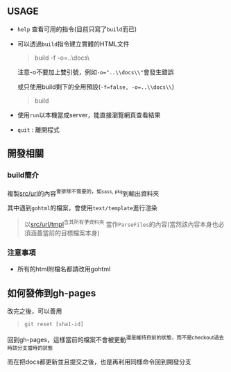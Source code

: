 ## USAGE

- `help` 查看可用的指令(目前只寫了`build`而已)
- 可以透過`build`指令建立實體的HTML文件

  > build -f -o=..\\docs\\

  注意-o不要加上雙引號，例如`-o="..\\docs\\"`會發生錯誤

  或只使用build剩下的全用預設(`-f=false, -o=..\\docs\\`)
  > build
- 使用`run`以本機當成server，能直接瀏覽網頁查看結果
- `quit` : 離開程式

## 開發相關

### build簡介

複製[src/url](https://github.com/CarsonSlovoka/CarsonSlovoka.github.io/tree/fe36034/src/url)的內容<sup>會排除不需要的，如`sass`, `pkg`</sup>到輸出資料夾

其中遇到`gohtml`的檔案，會使用`text/template`進行渲染

> 以[src/url/tmpl](https://github.com/CarsonSlovoka/CarsonSlovoka.github.io/tree/fe36034/src/url/tmpl)<sup>含其所有**子**資料夾</sup>
> 當作`ParseFiles`的內容(當然該內容本身也必須涵蓋當前的目標檔案本身)

### 注意事項

- 所有的html附檔名都請改用gohtml

## 如何發佈到gh-pages

改完之後，可以善用

> `git reset [sha1-id]`

回到gh-pages，這樣當前的檔案不會被更動<sup>還是維持目前的狀態，而不是checkout過去時該分支當時的狀態</sup>

而在把docs都更新並且提交之後，也是再利用同樣命令回到開發分支
